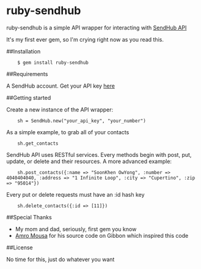 # ruby-sendhub

ruby-sendhub is a simple API wrapper for interacting with [SendHub API](http://www.sendhub.com/developer)

It's my first ever gem, so I'm crying right now as you read this.

##Installation

		$ gem install ruby-sendhub

##Requirements

A SendHub account. Get your API key [here](https://www.sendhub.com/settings)

##Getting started

Create a new instance of the API wrapper:

		sh = SendHub.new("your_api_key", "your_number")
		
As a simple example, to grab all of your contacts

		sh.get_contacts

SendHub API uses RESTful services. Every methods begin with post, put, update, or delete and their resources. A more advanced example:

		sh.post_contacts({:name => "SoonKhen OwYong", :number => 4040404040, :address => "1 Infinite Loop", :city => "Cupertino", :zip => "95014"})

Every put or delete requests must have an :id hash key

		sh.delete_contacts({:id => [11]})

##Special Thanks

* My mom and dad, seriously, first gem you know
* [Amro Mousa](https://github.com/amro) for his source code on Gibbon which inspired this code

##License

No time for this, just do whatever you want
